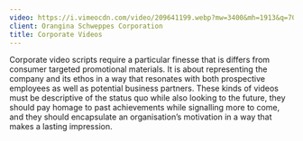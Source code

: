 ```yaml
---
video: https://i.vimeocdn.com/video/209641199.webp?mw=3400&mh=1913&q=70
client: Orangina Schweppes Corporation
title: Corporate Videos
---
```


Corporate video scripts require a particular finesse that is differs from consumer targeted promotional materials. It is about representing the company and its ethos in a way that resonates with both prospective employees as well as potential business partners. These kinds of videos must be descriptive of the status quo while also looking to the future, they should pay homage to past achievements while signalling more to come, and they should encapsulate an organisation’s motivation in a way that makes a lasting impression.
